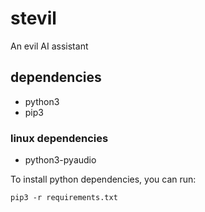 # stevil

An evil AI assistant

## dependencies

- python3
- pip3

### linux dependencies

- python3-pyaudio

To install python dependencies, you can run:

```
pip3 -r requirements.txt
```
